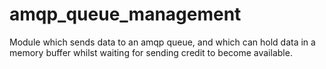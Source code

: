 # amqp_queue_management
Module which sends data to an amqp queue, and which can hold data in a memory buffer whilst waiting for sending credit to become available.
